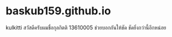 # baskub159.github.io
kulkitti
สวัสดีครับผมชื่อกุลกิตติ 13610005
ช่วยบอกกันให้ชัด ชัดยิ่งกว่านี้อีกหน่อย